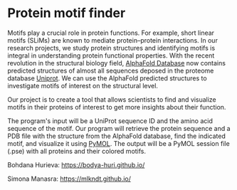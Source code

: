 # Protein motif finder

Motifs play a crucial role in protein functions. For example, short linear motifs (SLiMs) are known to mediate protein–protein interactions. In our research projects, we study protein structures and identifying motifs is integral in understanding protein functional properties. With the recent revolution in the structural biology field, [AlphaFold Database](https://alphafold.ebi.ac.uk/) now contains predicted structures of almost all sequences deposed in the proteome database [Uniprot](https://www.uniprot.org/). We can use the AlphaFold predicted structures to investigate motifs of interest on the structural level.

Our project is to create a tool that allows scientists to find and visualize motifs in their proteins of interest to get more insights about their function. 

The program's input will be a UniProt sequence ID and the amino acid sequence of the motif. 
Our program will retrieve the protein sequence and a PDB file with the structure from the AlphaFold database, find the indicated motif, and visualize it using [PyMOL](https://pymol.org/2/).
The output will be a PyMOL session file (.pse) with all proteins and their colored motifs.

Bohdana Hurieva: https://bodya-huri.github.io/

Simona Manasra: https://mlkndt.github.io/

